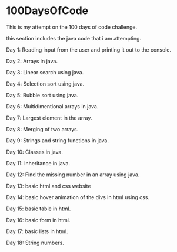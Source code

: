 # 100DaysOfCode
This is my attempt on the 100 days of code challenge.

 this section includes the java code that i am attempting.


Day 1:
Reading input from the user and printing it out to the console.

Day 2:
Arrays in java.

Day 3:
Linear search using java.

Day 4:
Selection sort using java.

Day 5:
Bubble sort using java.

Day 6:
Multidimentional arrays in java.

Day 7:
Largest element in the array.

Day 8:
Merging of two arrays.

Day 9:
Strings and string functions in java.

Day 10:
Classes in java.

Day 11:
Inheritance in java.

Day 12:
Find the missing number in an array using java.

Day 13:
basic html and css website

Day 14:
basic hover animation of the divs in html using css.

Day 15:
basic table in html.

Day 16:
basic form in html.

Day 17:
basic lists in html.

Day 18:
String numbers.
